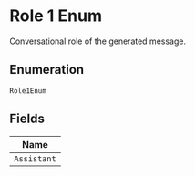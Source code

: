 
# Role 1 Enum

Conversational role of the generated message.

## Enumeration

`Role1Enum`

## Fields

| Name |
|  --- |
| `Assistant` |

